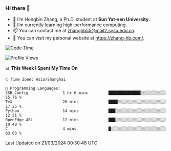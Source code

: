 ### Hi there 👋

- 🔭 I’m Hongbin Zhang, a Ph.D. student at **Sun Yat-sen University**.
- 🌱 I’m currently learning high-performance computing.
- 📫 You can contact me at zhanghb55@mail2.sysu.edu.cn.
- 👀 You can visit my personal website at https://zhang-hb.com/.

<!--START_SECTION:waka-->
![Code Time](http://img.shields.io/badge/Code%20Time-310%20hrs%208%20mins-blue)

![Profile Views](http://img.shields.io/badge/Profile%20Views-0-blue)

📊 **This Week I Spent My Time On** 

```text
🕑︎ Time Zone: Asia/Shanghai

💬 Programming Languages: 
SSH Config               1 hr 6 mins         ██████████████░░░░░░░░░░░   55.76 % 
TeX                      20 mins             ████░░░░░░░░░░░░░░░░░░░░░   17.25 % 
Python                   14 mins             ███░░░░░░░░░░░░░░░░░░░░░░   12.51 % 
OpenEdge ABL             12 mins             ███░░░░░░░░░░░░░░░░░░░░░░   10.48 % 
C                        4 mins              █░░░░░░░░░░░░░░░░░░░░░░░░   03.63 % 
```


 Last Updated on 21/03/2024 00:30:48 UTC
<!--END_SECTION:waka-->
